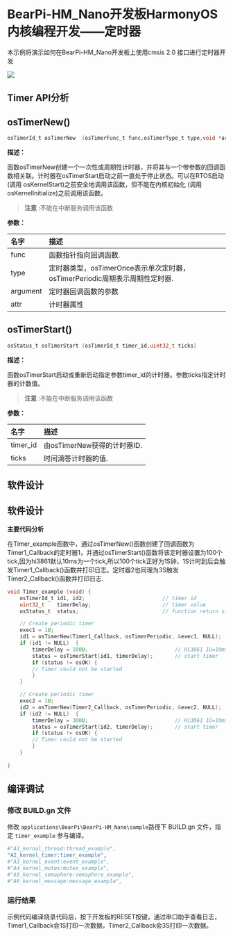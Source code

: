 # BearPi-HM_Nano开发板HarmonyOS内核编程开发——定时器

本示例将演示如何在BearPi-HM_Nano开发板上使用cmsis 2.0 接口进行定时器开发

<img src = "https://gitee.com/bearpi/bearpi-hm_nano/raw/master/applications/BearPi/BearPi-HM_Nano/docs/figures/00_public/BearPi-HM_Nano.png">

## Timer API分析

## osTimerNew()

```c
osTimerId_t osTimerNew	(osTimerFunc_t func,osTimerType_t type,void *argument,const osTimerAttr_t *attr)
```

**描述：**

函数osTimerNew创建一个一次性或周期性计时器，并将其与一个带参数的回调函数相关联。计时器在osTimerStart启动之前一直处于停止状态。可以在RTOS启动(调用 osKernelStart)之前安全地调用该函数，但不能在内核初始化 (调用 osKernelInitialize)之前调用该函数。

> **注意** :不能在中断服务调用该函数

**参数：**

| 名字     | 描述                                                         |
| :------- | :----------------------------------------------------------- |
| func     | 函数指针指向回调函数.                                        |
| type     | 定时器类型，osTimerOnce表示单次定时器，osTimerPeriodic周期表示周期性定时器. |
| argument | 定时器回调函数的参数                                         |
| attr     | 计时器属性                                                   |

## osTimerStart()

```c
osStatus_t osTimerStart	(osTimerId_t timer_id,uint32_t ticks)
```

**描述：**

函数osTimerStart启动或重新启动指定参数timer_id的计时器。参数ticks指定计时器的计数值。

> **注意** :不能在中断服务调用该函数

**参数：**

| 名字     | 描述                        |
| :------- | :-------------------------- |
| timer_id | 由osTimerNew获得的计时器ID. |
| ticks    | 时间滴答计时器的值.         |

## 软件设计

## 软件设计

**主要代码分析**

在Timer_example函数中，通过osTimerNew()函数创建了回调函数为Timer1_Callback的定时器1，并通过osTimerStart()函数将该定时器设置为100个tick,因为hi3861默认10ms为一个tick,所以100个tick正好为1S钟，1S计时到后会触发Timer1_Callback()函数并打印日志。定时器2也同理为3S触发Timer2_Callback()函数并打印日志.

```c
void Timer_example (void) {
    osTimerId_t id1, id2;                         // timer id
    uint32_t    timerDelay;                       // timer value
    osStatus_t  status;                           // function return status

    // Create periodic timer
    exec1 = 1U;
    id1 = osTimerNew(Timer1_Callback, osTimerPeriodic, &exec1, NULL);
    if (id1 != NULL)  {
        timerDelay = 100U;                            // Hi3861 1U=10ms,100U=1S
        status = osTimerStart(id1, timerDelay);       // start timer
        if (status != osOK) {
        // Timer could not be started
        }
    }

    // Create periodic timer
    exec2 = 1U;
    id2 = osTimerNew(Timer2_Callback, osTimerPeriodic, &exec2, NULL);
    if (id2 != NULL)  {
        timerDelay = 300U;                            // Hi3861 1U=10ms,300U=3S
        status = osTimerStart(id2, timerDelay);       // start timer
        if (status != osOK) {
        // Timer could not be started
        }
    }
  
}

```

## 编译调试

### 修改 BUILD.gn 文件

修改 `applications\BearPi\BearPi-HM_Nano\sample`路径下 BUILD.gn 文件，指定 `timer_example` 参与编译。

```r
#"A1_kernal_thread:thread_example",
"A2_kernel_timer:timer_example",
#"A3_kernel_event:event_example",
#"A4_kernel_mutex:mutex_example",
#"A5_kernel_semaphore:semaphore_example",
#"A6_kernel_message:message_example",
```



### 运行结果<a name="section18115713118"></a>

示例代码编译烧录代码后，按下开发板的RESET按键，通过串口助手查看日志，Timer1_Callback会1S打印一次数据，Timer2_Callback会3S打印一次数据。

